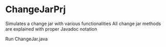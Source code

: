 # ChangeJarPrj
Simulates a change jar with various functionalities
All change jar methods are explained with proper Javadoc notation

Run ChangeJar.java